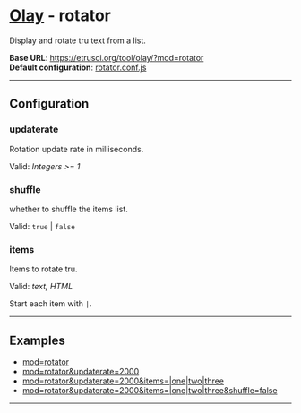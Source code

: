 # [Olay](../../README.md) - rotator

Display and rotate tru text from a list.

**Base URL**: <https://etrusci.org/tool/olay/?mod=rotator>  
**Default configuration**: [rotator.conf.js](./rotator.conf.js)

---

## Configuration

### updaterate

Rotation update rate in milliseconds.

Valid: *Integers >= 1*

### shuffle

whether to shuffle the items list.

Valid: `true` | `false`

### items

Items to rotate tru.

Valid: *text, HTML*

Start each item with `|`.

---

## Examples

- [mod=rotator](https://etrusci.org/tool/olay/?mod=rotator)
- [mod=rotator&updaterate=2000](https://etrusci.org/tool/olay/?mod=rotator&updaterate=2000)
- [mod=rotator&updaterate=2000&items=|one|two|three](https://etrusci.org/tool/olay/?mod=rotator&updaterate=2000&items=|one|two|three)
- [mod=rotator&updaterate=2000&items=|one|two|three&shuffle=false](https://etrusci.org/tool/olay/?mod=rotator&updaterate=2000&items=|one|two|three&shuffle=false)

---
